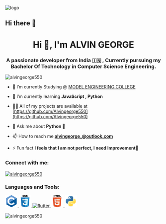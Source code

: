 ![logo](https://github.com/Alvingeorge550/Alvingeorge550/blob/main/Blue%20Gold%20Elegant%20Minimalist%20Digital%20Marketer%20LinkedIn%20Banner_20240910_214041_0000.png)

## Hi there 👋

<h1 align="center">Hi 👋, I'm ALVIN GEORGE</h1>
<h3 align="center">A passionate developer from India 🇮🇳 , Currently pursuing my Bachelor Of Technology in Computer Science Engineering.</h3>

<p align="left"> <img src="https://komarev.com/ghpvc/?username=alvingeorge550&label=Profile%20views&color=0e75b6&style=flat" alt="alvingeorge550" /> </p>

- 🔭 I’m currently Studying @ [MODEL ENGINEERING COLLEGE](https://www.linkedin.com/school/model-engineering-college/)

- 🌱 I’m currently learning **JavaScript , Python**

- 👨‍💻 All of my projects are available at [https://github.com/Alvingeorge550](https://github.com/Alvingeorge550)

- 💬 Ask me about **Python 🔆**

- 📫 How to reach me **alvingeorge_@outlook.com**

- ⚡ Fun fact **I feels that I am not perfect, I need Improvement🤗**

<h3 align="left">Connect with me:</h3>
<p align="left">
<a href="https://linkedin.com/in/alvingeorge550" target="blank"><img align="center" src="https://raw.githubusercontent.com/rahuldkjain/github-profile-readme-generator/master/src/images/icons/Social/linked-in-alt.svg" alt="alvingeorge550" height="30" width="40" /></a>
</p>

<h3 align="left">Languages and Tools:</h3>
<p align="left"> <a href="https://www.cprogramming.com/" target="_blank" rel="noreferrer"> <img src="https://raw.githubusercontent.com/devicons/devicon/master/icons/c/c-original.svg" alt="c" width="40" height="40"/> </a> <a href="https://www.w3schools.com/css/" target="_blank" rel="noreferrer"> <img src="https://raw.githubusercontent.com/devicons/devicon/master/icons/css3/css3-original-wordmark.svg" alt="css3" width="40" height="40"/> </a> <a href="https://flutter.dev" target="_blank" rel="noreferrer"> <img src="https://www.vectorlogo.zone/logos/flutterio/flutterio-icon.svg" alt="flutter" width="40" height="40"/> </a> <a href="https://www.w3.org/html/" target="_blank" rel="noreferrer"> <img src="https://raw.githubusercontent.com/devicons/devicon/master/icons/html5/html5-original-wordmark.svg" alt="html5" width="40" height="40"/> </a> <a href="https://www.python.org" target="_blank" rel="noreferrer"> <img src="https://raw.githubusercontent.com/devicons/devicon/master/icons/python/python-original.svg" alt="python" width="40" height="40"/> </a> </p>

<p><img align="center" src="https://github-readme-stats.vercel.app/api/top-langs?username=alvingeorge550&show_icons=true&locale=en&layout=compact" alt="alvingeorge550" /></p>
